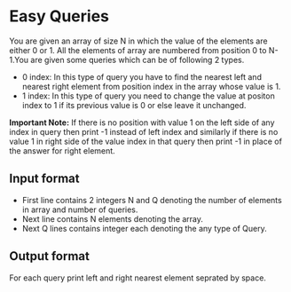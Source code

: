 # Easy Queries

You are given an array of size N in which the value of the elements are either 0 or 1. All the elements of array are numbered from position 0 to N-1.You are given some queries which can be of following 2 types.

- 0 index: In this type of query you have to find the nearest left and nearest right element from position index in the array whose value is 1.
- 1 index: In this type of query you need to change the value at positon index to 1 if its previous value is 0 or else leave it unchanged.

**Important Note:** If there is no position with value 1 on the left side of any index in query then print -1 instead of left index and similarly if there is no value 1 in right side of the value index in that query then print -1 in place of the answer for right element.

## Input format

- First line contains 2 integers N and Q denoting the number of elements in array and number of queries.
- Next line contains N elements denoting the array.
- Next Q lines contains integer each denoting the any type of Query.

## Output format

For each query print left and right nearest element seprated by space.
